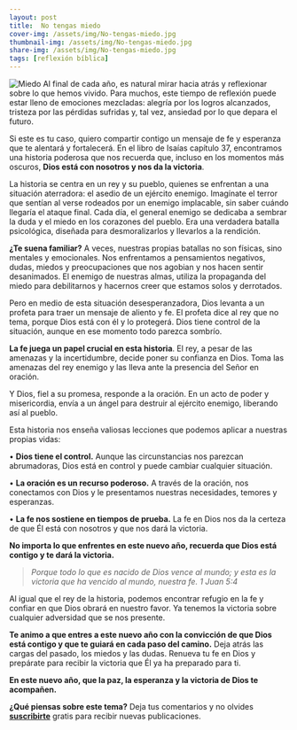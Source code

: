```yaml
---
layout: post
title:  No tengas miedo
cover-img: /assets/img/No-tengas-miedo.jpg
thumbnail-img: /assets/img/No-tengas-miedo.jpg
share-img: /assets/img/No-tengas-miedo.jpg
tags: [reflexión bíblica]
---
```

![Miedo](/images/No-tengas-miedo.jpg)
Al final de cada año, es natural mirar hacia atrás y reflexionar sobre lo que hemos vivido. Para muchos, este tiempo de reflexión puede estar lleno de emociones mezcladas: alegría por los logros alcanzados, tristeza por las pérdidas sufridas y, tal vez, ansiedad por lo que depara el futuro.

Si este es tu caso, quiero compartir contigo un mensaje de fe y esperanza que te alentará y fortalecerá. En el libro de Isaías capítulo 37, encontramos una historia poderosa que nos recuerda que, incluso en los momentos más oscuros, **Dios está con nosotros y nos da la victoria**.

La historia se centra en un rey y su pueblo, quienes se enfrentan a una situación aterradora: el asedio de un ejército enemigo. Imagínate el terror que sentían al verse rodeados por un enemigo implacable, sin saber cuándo llegaría el ataque final. Cada día, el general enemigo se dedicaba a sembrar la duda y el miedo en los corazones del pueblo. Era una verdadera batalla psicológica, diseñada para desmoralizarlos y llevarlos a la rendición.

**¿Te suena familiar?** A veces, nuestras propias batallas no son físicas, sino mentales y emocionales. Nos enfrentamos a pensamientos negativos, dudas, miedos y preocupaciones que nos agobian y nos hacen sentir desanimados. El enemigo de nuestras almas, utiliza la propaganda del miedo para debilitarnos y hacernos creer que estamos solos y derrotados.

Pero en medio de esta situación desesperanzadora, Dios levanta a un profeta para traer un mensaje de aliento y fe. El profeta dice al rey que no tema, porque Dios está con él y lo protegerá. Dios tiene control de la situación, aunque en ese momento todo parezca sombrío.

**La fe juega un papel crucial en esta historia**. El rey, a pesar de las amenazas y la incertidumbre, decide poner su confianza en Dios. Toma las amenazas del rey enemigo y las lleva ante la presencia del Señor en oración.

Y Dios, fiel a su promesa, responde a la oración. En un acto de poder y misericordia, envía a un ángel para destruir al ejército enemigo, liberando así al pueblo.

Esta historia nos enseña valiosas lecciones que podemos aplicar a nuestras propias vidas:

• **Dios tiene el control.** Aunque las circunstancias nos parezcan abrumadoras, Dios está en control y puede cambiar cualquier situación.

• **La oración es un recurso poderoso.** A través de la oración, nos conectamos con Dios y le presentamos nuestras necesidades, temores y esperanzas.

• **La fe nos sostiene en tiempos de prueba.** La fe en Dios nos da la certeza de que Él está con nosotros y que nos dará la victoria.

**No importa lo que enfrentes en este nuevo año, recuerda que Dios está contigo y te dará la victoria.**

> _Porque todo lo que es nacido de Dios vence al mundo; y esta es la victoria que ha vencido al mundo, nuestra fe. 1 Juan 5:4_

Al igual que el rey de la historia, podemos encontrar refugio en la fe y confiar en que Dios obrará en nuestro favor. Ya tenemos la victoria sobre cualquier adversidad que se nos presente.

**Te animo a que entres a este nuevo año con la convicción de que Dios está contigo y que te guiará en cada paso del camino.** Deja atrás las cargas del pasado, los miedos y las dudas. Renueva tu fe en Dios y prepárate para recibir la victoria que Él ya ha preparado para ti.

**En este nuevo año, que la paz, la esperanza y la victoria de Dios te acompañen.**

**¿Qué piensas sobre este tema?** Deja tus comentarios y no olvides **[suscribirte](https://www.feedio.co/@jdanois)** gratis para recibir nuevas publicaciones.

<!--stackedit_data:
eyJoaXN0b3J5IjpbLTE0Mjg2NDk1MDNdfQ==
-->